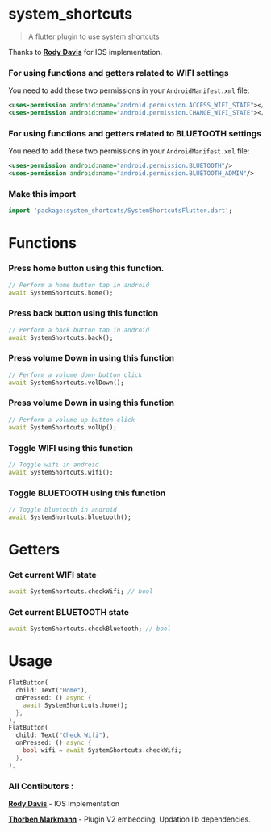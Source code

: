 # system_shortcuts

> A flutter plugin to use system shortcuts

Thanks to **[Rody Davis](https://github.com/rodydavis)** for IOS implementation.

### For using functions and getters related to WIFI settings 

You need to add these two permissions in your `AndroidManifest.xml` file:

```xml
<uses-permission android:name="android.permission.ACCESS_WIFI_STATE"></uses-permission>
<uses-permission android:name="android.permission.CHANGE_WIFI_STATE"></uses-permission>
```

### For using functions and getters related to BLUETOOTH settings

You need to add these two permissions in your `AndroidManifest.xml` file:

```xml
<uses-permission android:name="android.permission.BLUETOOTH"/>
<uses-permission android:name="android.permission.BLUETOOTH_ADMIN"/>
```

### Make this import 

```dart
import 'package:system_shortcuts/SystemShortcutsFlutter.dart';
```

# Functions 

### Press home button using this function.

```dart
// Perform a home button tap in android
await SystemShortcuts.home();
```

### Press back button using this function

```dart
// Perform a back button tap in android
await SystemShortcuts.back();
```

### Press volume Down in using this function

```dart
// Perform a volume down button click
await SystemShortcuts.volDown();
```

### Press volume Down in using this function

```dart
// Perform a volume up button click
await SystemShortcuts.volUp();
```

### Toggle WIFI using this function

```dart
// Toggle wifi in android
await SystemShortcuts.wifi();
```

### Toggle BLUETOOTH using this function

```dart
// Toggle bluetooth in android
await SystemShortcuts.bluetooth();
```

# Getters

### Get current WIFI state

```dart
await SystemShortcuts.checkWifi; // bool
```

### Get current BLUETOOTH state

```dart
await SystemShortcuts.checkBluetooth; // bool
``````

# Usage

```dart
FlatButton(
  child: Text("Home"),
  onPressed: () async {
    await SystemShortcuts.home();
  },
),
FlatButton(
  child: Text("Check Wifi"),
  onPressed: () async {
    bool wifi = await SystemShortcuts.checkWifi;
  },
),
```

### All Contibutors :

**[Rody Davis](https://github.com/rodydavis)** - IOS Implementation

**[Thorben Markmann](https://github.com/tmarkmann)** - Plugin V2 embedding, Updation lib dependencies.
